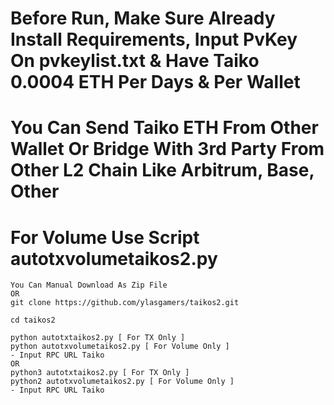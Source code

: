 # Before Run, Make Sure Already Install Requirements, Input PvKey On pvkeylist.txt & Have Taiko 0.0004 ETH Per Days & Per Wallet
# You Can Send Taiko ETH From Other Wallet Or Bridge With 3rd Party From Other L2 Chain Like Arbitrum, Base, Other
# For Volume Use Script autotxvolumetaikos2.py
```
You Can Manual Download As Zip File
OR
git clone https://github.com/ylasgamers/taikos2.git
```
```
cd taikos2
```
```
python autotxtaikos2.py [ For TX Only ]
python autotxvolumetaikos2.py [ For Volume Only ]
- Input RPC URL Taiko
OR
python3 autotxtaikos2.py [ For TX Only ]
python2 autotxvolumetaikos2.py [ For Volume Only ]
- Input RPC URL Taiko
```
